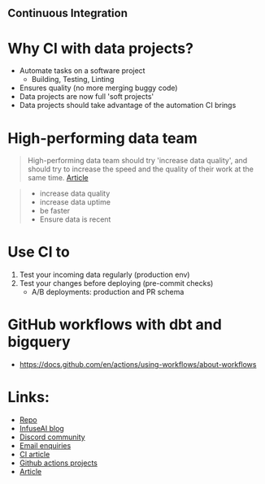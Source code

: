 ## Continuous Integration

# Why CI with data projects?
  * Automate tasks on a software project
    - Building, Testing, Linting
  * Ensures quality (no more merging buggy code)
  * Data projects are now full 'soft projects'
  * Data projects should take advantage of the automation CI brings

# High-performing data team
  > High-performing data team should try 'increase data quality', and should try to increase the speed and the quality of their work at the same time.
  > [Article](https://medium.com/geekculture/high-performance-data-teams-dont-care-about-data-quality-52baa4141fe8)

  > - increase data quality
  > - increase data uptime
  > - be faster
  > - Ensure data is recent

# Use CI to
  1. Test your incoming data regularly (production env)
  2. Test your changes before deploying (pre-commit checks)
     - A/B deployments: production and PR schema

# GitHub workflows with dbt and bigquery
  - https://docs.github.com/en/actions/using-workflows/about-workflows


# Links:
  - [Repo](https://github.com/InfuseAI/taxi_rides_ny_duckdb)
  - [InfuseAI blog](https://blog.infuseai.io/)
  - [Discord community](https://discord.com/invite/328QcXnkKD)
  - [Email enquiries](product@piperider.io)
  - [CI article](https://docs.piperider.io/ci/introduction)
  - [Github actions projects](https://github.com/DataTalksClub/project-of-the-week/blob/main/2023-01-11-github_actions-1.md)
  - [Article](https://medium.com/geekculture/high-performance-data-teams-dont-care-about-data-quality-52baa4141fe8)

